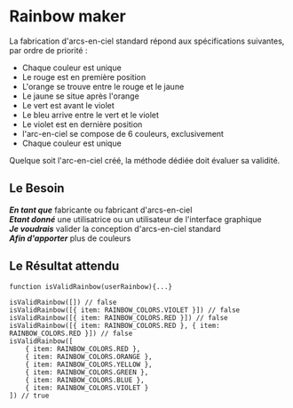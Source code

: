# Rainbow maker
La fabrication d'arcs-en-ciel standard répond aux spécifications suivantes, par ordre de priorité :
- Chaque couleur est unique
- Le rouge est en première position
- L'orange se trouve entre le rouge et le jaune
- Le jaune se situe après l'orange
- Le vert est avant le violet
- Le bleu arrive entre le vert et le violet
- Le violet est en dernière position
- l'arc-en-ciel se compose de 6 couleurs, exclusivement
- Chaque couleur est unique

Quelque soit l'arc-en-ciel créé, la méthode dédiée doit évaluer sa validité.

## Le Besoin
***En tant que*** fabricante ou fabricant d'arcs-en-ciel \
***Etant donné*** une utilisatrice ou un utilisateur de l'interface graphique \
***Je voudrais*** valider la conception d'arcs-en-ciel standard \
***Afin d'apporter*** plus de couleurs

## Le Résultat attendu
```
function isValidRainbow(userRainbow){...}

isValidRainbow([]) // false
isValidRainbow([{ item: RAINBOW_COLORS.VIOLET }]) // false
isValidRainbow([{ item: RAINBOW_COLORS.RED }]) // false
isValidRainbow([{ item: RAINBOW_COLORS.RED }, { item: RAINBOW_COLORS.RED }]) // false
isValidRainbow([
    { item: RAINBOW_COLORS.RED },
    { item: RAINBOW_COLORS.ORANGE },
    { item: RAINBOW_COLORS.YELLOW },
    { item: RAINBOW_COLORS.GREEN },
    { item: RAINBOW_COLORS.BLUE },
    { item: RAINBOW_COLORS.VIOLET }
]) // true
```
